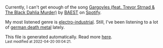 
  Currently, I can't get enough of the song <a href="https://open.spotify.com/track/20et7LyTQ3ga6EfL6ffgED">Gargoyles (feat. Trevor Strnad & The Black Dahlia Murder)</a> by <a href="https://open.spotify.com/artist/4UtjZRQc6qXhAd1kqyLvqp">BAEST</a> on <a href="https://open.spotify.com/user/9qz2xtkur2fengfsdcq8dd907?si=kq2SVrUkSNe0z1NJjpt7kg">Spotify</a>.

  My most listened genre is <a href="https://duckduckgo.com/?q=electro-industrial music">electro-industrial</a>.
  Still, I've been listening to a lot of <a href="https://duckduckgo.com/?q=german death metal music">german death metal</a> lately.

  This file is generated automatically. Read more <a href="https://github.com/CodeF0x/CodeF0x/blob/master/IMPORTANT.md">here</a>.
  <br>
  <sub>Last modified at 2022-04-20 00:04:21.</sub>
  